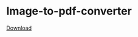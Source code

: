 # Image-to-pdf-converter
<a href="/tree/main/WinFormsApp2/bin/Release/net6.0-windows/publish/win-x86/ImageToPDFConverter.exe">
Download
</a>
